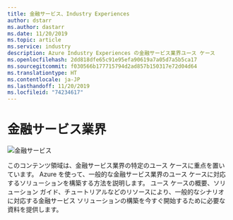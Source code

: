 ```yaml
---
title: 金融サービス、Industry Experiences
author: dstarr
ms.author: dastarr
ms.date: 11/20/2019
ms.topic: article
ms.service: industry
description: Azure Industry Experiences の金融サービス業界ユース ケース
ms.openlocfilehash: 2dd818dfe65c91e95efa90619a7a05d7a5b5ca17
ms.sourcegitcommit: f030566b177715794d2ad857b150317e72d04d64
ms.translationtype: HT
ms.contentlocale: ja-JP
ms.lasthandoff: 11/20/2019
ms.locfileid: "74234617"
---
```

# <a name="financial-services-industry"></a>金融サービス業界

![金融サービス](./assets/index-assets/financial-services.png)

このコンテンツ領域は、金融サービス業界の特定のユース ケースに重点を置いています。 Azure を使って、一般的な金融サービス業界のユース ケースに対応するソリューションを構築する方法を説明します。 ユース ケースの概要、ソリューション ガイド、チュートリアルなどのリソースにより、一般的なシナリオに対応する金融サービス ソリューションの構築を今すぐ開始するために必要な資料を提供します。
